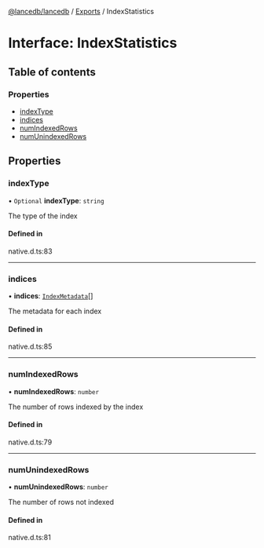 [@lancedb/lancedb](../README.md) / [Exports](../modules.md) / IndexStatistics

# Interface: IndexStatistics

## Table of contents

### Properties

- [indexType](IndexStatistics.md#indextype)
- [indices](IndexStatistics.md#indices)
- [numIndexedRows](IndexStatistics.md#numindexedrows)
- [numUnindexedRows](IndexStatistics.md#numunindexedrows)

## Properties

### indexType

• `Optional` **indexType**: `string`

The type of the index

#### Defined in

native.d.ts:83

___

### indices

• **indices**: [`IndexMetadata`](IndexMetadata.md)[]

The metadata for each index

#### Defined in

native.d.ts:85

___

### numIndexedRows

• **numIndexedRows**: `number`

The number of rows indexed by the index

#### Defined in

native.d.ts:79

___

### numUnindexedRows

• **numUnindexedRows**: `number`

The number of rows not indexed

#### Defined in

native.d.ts:81
